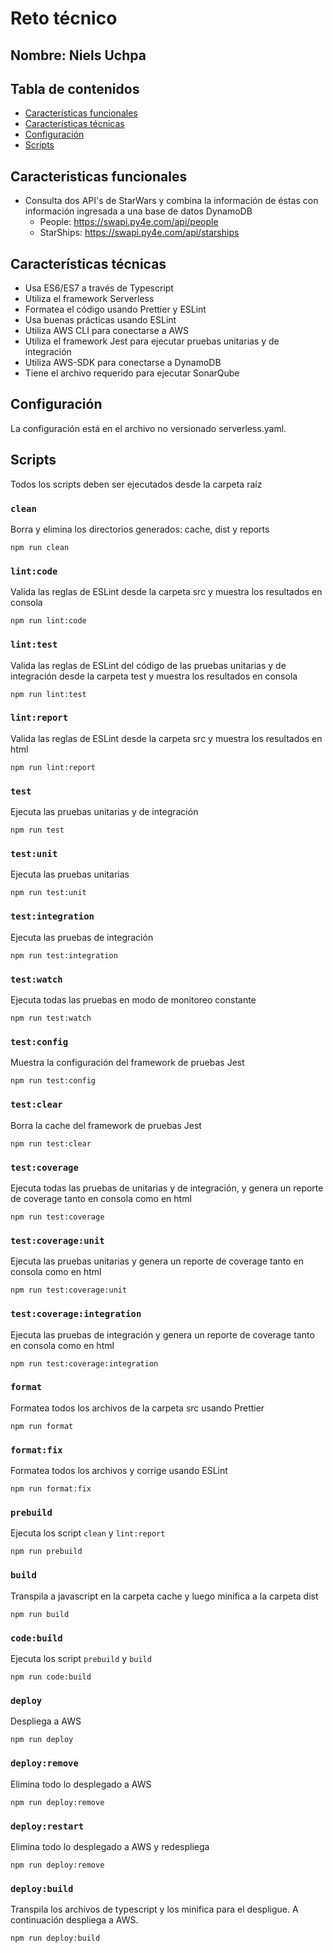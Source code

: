 # Reto técnico

## Nombre: Niels Uchpa

## Tabla de contenidos

- [Características funcionales](#Características-funcionales)
- [Características técnicas](#Características-técnicas)
- [Configuración](#Configuración)
- [Scripts](#Scripts)

## Caracteristicas funcionales

- Consulta dos API's de StarWars y combina la información de éstas con información ingresada a una base de datos DynamoDB
  - People: https://swapi.py4e.com/api/people
  - StarShips: https://swapi.py4e.com/api/starships

## Características técnicas

- Usa ES6/ES7 a través de Typescript
- Utiliza el framework Serverless
- Formatea el código usando Prettier y ESLint
- Usa buenas prácticas usando ESLint
- Utiliza AWS CLI para conectarse a AWS
- Utiliza el framework Jest para ejecutar pruebas unitarias y de integración
- Utiliza AWS-SDK para conectarse a DynamoDB
- Tiene el archivo requerido para ejecutar SonarQube

## Configuración

La configuración está en el archivo no versionado serverless.yaml.

## Scripts

Todos los scripts deben ser ejecutados desde la carpeta raíz

### `clean`

Borra y elimina los directorios generados: cache, dist y reports

```
npm run clean
```

### `lint:code`

Valida las reglas de ESLint desde la carpeta src y muestra los resultados en consola

```
npm run lint:code
```

### `lint:test`

Valida las reglas de ESLint del código de las pruebas unitarias y de integración desde la carpeta test y muestra los resultados en consola

```
npm run lint:test
```

### `lint:report`

Valida las reglas de ESLint desde la carpeta src y muestra los resultados en html

```
npm run lint:report
```

### `test`

Ejecuta las pruebas unitarias y de integración

```
npm run test
```

### `test:unit`

Ejecuta las pruebas unitarias

```
npm run test:unit
```

### `test:integration`

Ejecuta las pruebas de integración

```
npm run test:integration
```

### `test:watch`

Ejecuta todas las pruebas en modo de monitoreo constante

```
npm run test:watch
```

### `test:config`

Muestra la configuración del framework de pruebas Jest

```
npm run test:config
```

### `test:clear`

Borra la cache del framework de pruebas Jest

```
npm run test:clear
```

### `test:coverage`

Ejecuta todas las pruebas de unitarias y de integración, y genera un reporte de coverage tanto en consola como en html

```
npm run test:coverage
```

### `test:coverage:unit`

Ejecuta las pruebas unitarias y genera un reporte de coverage tanto en consola como en html

```
npm run test:coverage:unit
```

### `test:coverage:integration`

Ejecuta las pruebas de integración y genera un reporte de coverage tanto en consola como en html

```
npm run test:coverage:integration
```

### `format`

Formatea todos los archivos de la carpeta src usando Prettier

```
npm run format
```

### `format:fix`

Formatea todos los archivos y corrige usando ESLint

```
npm run format:fix
```

### `prebuild`

Ejecuta los script `clean` y `lint:report`

```
npm run prebuild
```

### `build`

Transpila a javascript en la carpeta cache y luego minifica a la carpeta dist

```
npm run build
```

### `code:build`

Ejecuta los script `prebuild` y `build`

```
npm run code:build
```

### `deploy`

Despliega a AWS

```
npm run deploy
```

### `deploy:remove`

Elimina todo lo desplegado a AWS

```
npm run deploy:remove
```

### `deploy:restart`

Elimina todo lo desplegado a AWS y redespliega

```
npm run deploy:remove
```

### `deploy:build`

Transpila los archivos de typescript y los minifica para el despligue. A continuación despliega a AWS.

```
npm run deploy:build
```

